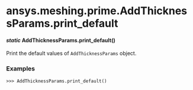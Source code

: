 # ansys.meshing.prime.AddThicknessParams.print_default

<a id="ansys.meshing.prime.AddThicknessParams.print_default"></a>

#### *static* AddThicknessParams.print_default()

Print the default values of `AddThicknessParams` object.

### Examples

```pycon
>>> AddThicknessParams.print_default()
```

<!-- !! processed by numpydoc !! -->
